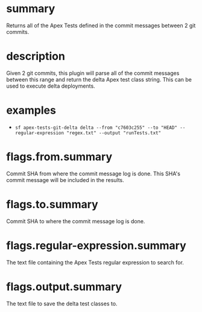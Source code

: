 # summary

Returns all of the Apex Tests defined in the commit messages between 2 git commits.

# description

Given 2 git commits, this plugin will parse all of the commit messages between this range and return the delta Apex test class string. This can be used to execute delta deployments.

# examples

- `sf apex-tests-git-delta delta --from "c7603c255" --to "HEAD" --regular-expression "regex.txt" --output "runTests.txt"`

# flags.from.summary

Commit SHA from where the commit message log is done. This SHA's commit message will be included in the results.

# flags.to.summary

Commit SHA to where the commit message log is done.

# flags.regular-expression.summary

The text file containing the Apex Tests regular expression to search for.

# flags.output.summary

The text file to save the delta test classes to.
